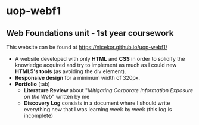 # uop-webf1
## Web Foundations unit - 1st year coursework

This website can be found at https://nicekor.github.io/uop-webf1/

* A website developed with only **HTML** and **CSS** in order to solidify the knowledge acquired and try to implement as much as I could new **HTML5's tools** (as avoiding the div element).
* **Responsive design** for a minimum width of 320px.
* **Portfolio** (tab)
  * **Literature Review** about "*Mitigating Corporate Information Exposure on the Web*" written by me
  * **Discovery Log** consists in a document where I should write everything new that I was learning week by week (this log is incomplete)
  
  
